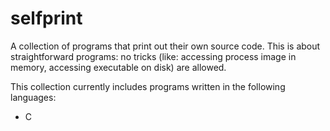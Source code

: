 selfprint
=========

A collection of programs that print out their own source code. This is about straightforward programs: no tricks (like: accessing process image in memory, accessing executable on disk) are allowed.

This collection currently includes programs written in the following languages:

* C
